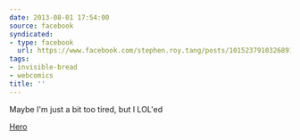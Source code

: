 ```yaml
---
date: 2013-08-01 17:54:00
source: facebook
syndicated:
- type: facebook
  url: https://www.facebook.com/stephen.roy.tang/posts/10152379103268912
tags:
- invisible-bread
- webcomics
title: ''
---
```


Maybe I'm just a bit too tired, but I LOL'ed

[Hero](http://invisiblebread.com/2013/08/hero)
